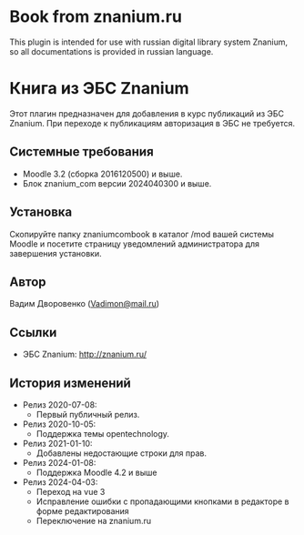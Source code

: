 Book from znanium.ru
=====================

This plugin is intended for use with russian digital library system Znanium, 
so all documentations is provided in russian language.

Книга из ЭБС Znanium
====================

Этот плагин предназначен для добавления в курс публикаций из ЭБС Znanium. При переходе к публикациям авторизация в ЭБС 
не требуется. 

Системные требования
--------------------
- Moodle 3.2 (сборка 2016120500) и выше.
- Блок znanium_com версии 2024040300 и выше.

Установка
---------
Скопируйте папку znaniumcombook в каталог /mod вашей системы Moodle и посетите страницу уведомлений администратора 
для завершения установки.

Автор
------
Вадим Дворовенко (Vadimon@mail.ru)

Ссылки
------
- ЭБС Znanium: http://znanium.ru/

История изменений
-----------------
- Релиз 2020-07-08:
  - Первый публичный релиз.
- Релиз 2020-10-05:
  - Поддержка темы opentechnology.
- Релиз 2021-01-10:
  - Добавлены недостающие строки для прав.
- Релиз 2024-01-08:
  - Поддержка Moodle 4.2 и выше
- Релиз 2024-04-03:
  - Переход на vue 3
  - Исправление ошибки с пропадающими кнопками в редакторе в форме редактирования
  - Переключение на znanium.ru
